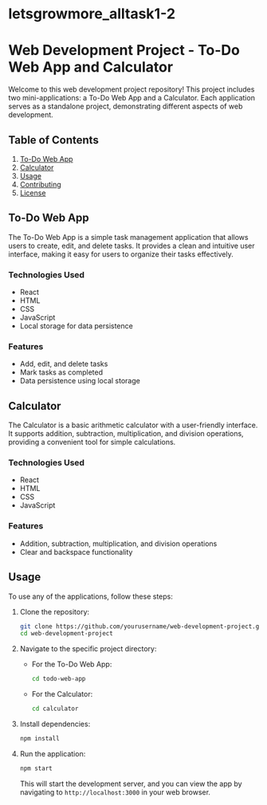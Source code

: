 # letsgrowmore_alltask1-2
# Web Development Project - To-Do Web App and Calculator

Welcome to this web development project repository! This project includes two mini-applications: a To-Do Web App and a Calculator. Each application serves as a standalone project, demonstrating different aspects of web development.

## Table of Contents

1. [To-Do Web App](#to-do-web-app)
2. [Calculator](#calculator)
3. [Usage](#usage)
4. [Contributing](#contributing)
5. [License](#license)

## To-Do Web App

The To-Do Web App is a simple task management application that allows users to create, edit, and delete tasks. It provides a clean and intuitive user interface, making it easy for users to organize their tasks effectively.

### Technologies Used
- React
- HTML
- CSS
- JavaScript
- Local storage for data persistence

### Features
- Add, edit, and delete tasks
- Mark tasks as completed
- Data persistence using local storage

## Calculator

The Calculator is a basic arithmetic calculator with a user-friendly interface. It supports addition, subtraction, multiplication, and division operations, providing a convenient tool for simple calculations.

### Technologies Used
- React
- HTML
- CSS
- JavaScript

### Features
- Addition, subtraction, multiplication, and division operations
- Clear and backspace functionality

## Usage

To use any of the applications, follow these steps:

1. Clone the repository:

   ```bash
   git clone https://github.com/yourusername/web-development-project.git
   cd web-development-project
   ```

2. Navigate to the specific project directory:

   - For the To-Do Web App:

     ```bash
     cd todo-web-app
     ```

   - For the Calculator:

     ```bash
     cd calculator
     ```

3. Install dependencies:

   ```bash
   npm install
   ```

4. Run the application:

   ```bash
   npm start
   ```

   This will start the development server, and you can view the app by navigating to `http://localhost:3000` in your web browser.

